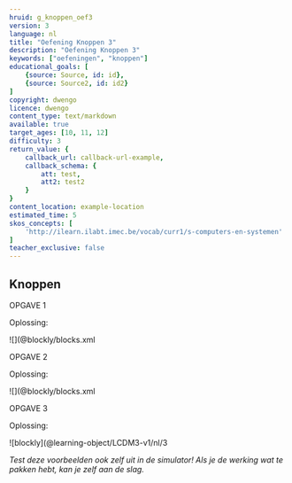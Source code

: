 ```yaml
---
hruid: g_knoppen_oef3
version: 3
language: nl
title: "Oefening Knoppen 3"
description: "Oefening Knoppen 3"
keywords: ["oefeningen", "knoppen"]
educational_goals: [
    {source: Source, id: id}, 
    {source: Source2, id: id2}
]
copyright: dwengo
licence: dwengo
content_type: text/markdown
available: true
target_ages: [10, 11, 12]
difficulty: 3
return_value: {
    callback_url: callback-url-example,
    callback_schema: {
        att: test,
        att2: test2
    }
}
content_location: example-location
estimated_time: 5
skos_concepts: [
    'http://ilearn.ilabt.imec.be/vocab/curr1/s-computers-en-systemen'
]
teacher_exclusive: false
---
```

## Knoppen

OPGAVE 1




Oplossing:

![](@blockly/blocks.xml




OPGAVE 2



Oplossing:

![](@blockly/blocks.xml




OPGAVE 3



Oplossing:

![blockly](@learning-object/LCDM3-v1/nl/3



*Test deze voorbeelden ook zelf uit in de simulator! Als je de werking wat te pakken hebt, kan je zelf aan de slag.*